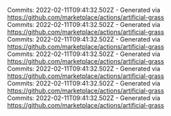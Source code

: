 Commits: 2022-02-11T09:41:32.502Z - Generated via https://github.com/marketplace/actions/artificial-grass
<br>
Commits: 2022-02-11T09:41:32.502Z - Generated via https://github.com/marketplace/actions/artificial-grass
<br>
Commits: 2022-02-11T09:41:32.502Z - Generated via https://github.com/marketplace/actions/artificial-grass
<br>
Commits: 2022-02-11T09:41:32.502Z - Generated via https://github.com/marketplace/actions/artificial-grass
<br>
Commits: 2022-02-11T09:41:32.502Z - Generated via https://github.com/marketplace/actions/artificial-grass
<br>
Commits: 2022-02-11T09:41:32.502Z - Generated via https://github.com/marketplace/actions/artificial-grass
<br>
Commits: 2022-02-11T09:41:32.502Z - Generated via https://github.com/marketplace/actions/artificial-grass
<br>
